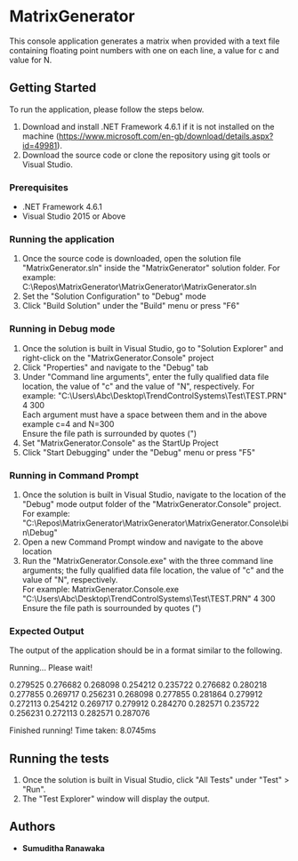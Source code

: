 # MatrixGenerator

This console application generates a matrix when provided with a text file containing floating point numbers with one on each line, a value for c and value for N.

## Getting Started

To run the application, please follow the steps below. 
1. Download and install .NET Framework 4.6.1 if it is not installed on the machine (https://www.microsoft.com/en-gb/download/details.aspx?id=49981).
2. Download the source code or clone the repository using git tools or Visual Studio. 

### Prerequisites

* .NET Framework 4.6.1
* Visual Studio 2015 or Above 

### Running the application

1. Once the source code is downloaded, open the solution file "MatrixGenerator.sln" inside the "MatrixGenerator" solution folder.
For example: C:\Repos\MatrixGenerator\MatrixGenerator\MatrixGenerator.sln
2. Set the "Solution Configuration" to "Debug" mode
3. Click "Build Solution" under the "Build" menu or press "F6"

### Running in Debug mode 
1. Once the solution is built in Visual Studio, go to "Solution Explorer" and right-click on the "MatrixGenerator.Console" project
2. Click "Properties" and navigate to the "Debug" tab
3. Under "Command line arguments", enter the fully qualified data file location, the value of "c" and the value of "N", respectively. 
For example: "C:\Users\Abc\Desktop\TrendControlSystems\Test\TEST.PRN" 4 300   
Each argument must have a space between them and in the above example c=4 and N=300   
Ensure the file path is surrounded by quotes (")
4. Set "MatrixGenerator.Console" as the StartUp Project
5. Click "Start Debugging" under the "Debug" menu or press "F5"

### Running in Command Prompt
1. Once the solution is built in Visual Studio, navigate to the location of the "Debug" mode output folder of the "MatrixGenerator.Console" project. 
   For example: "C:\Repos\MatrixGenerator\MatrixGenerator\MatrixGenerator.Console\bin\Debug"
2. Open a new Command Prompt window and navigate to the above location
3. Run the "MatrixGenerator.Console.exe" with the three command line arguments; the fully qualified data file location, the value of "c" and the value of "N", respectively.  
For example: MatrixGenerator.Console.exe "C:\Users\Abc\Desktop\TrendControlSystems\Test\TEST.PRN" 4 300
Ensure the file path is sourrounded by quotes (")

### Expected Output 

The output of the application should be in a format similar to the following. 

Running... Please wait!

 0.279525  0.276682  0.268098  0.254212  0.235722
 0.276682  0.280218  0.277855  0.269717  0.256231
 0.268098  0.277855  0.281864  0.279912  0.272113
 0.254212  0.269717  0.279912  0.284270  0.282571
 0.235722  0.256231  0.272113  0.282571  0.287076

Finished running!
Time taken: 8.0745ms

## Running the tests

1. Once the solution is built in Visual Studio, click "All Tests" under "Test" > "Run".
2. The "Test Explorer" window will display the output.

## Authors

* **Sumuditha Ranawaka**

